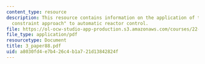 ```yaml
---
content_type: resource
description: This resource contains information on the application of the "reactivity
  constraint approach" to automatic reactor control.
file: https://ol-ocw-studio-app-production.s3.amazonaws.com/courses/22-921-nuclear-power-plant-dynamics-and-control-january-iap-2006/a8030fd4e7b426c4b1a721d13842824f_3_paper88.pdf
file_type: application/pdf
resourcetype: Document
title: 3_paper88.pdf
uid: a8030fd4-e7b4-26c4-b1a7-21d13842824f
---
```

